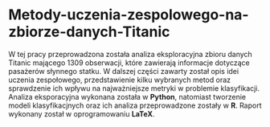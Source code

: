 # Metody-uczenia-zespolowego-na-zbiorze-danych-Titanic
W tej pracy przeprowadzona została analiza eksploracyjna zbioru danych Titanic mającego 1309 obserwacji, które zawierają informacje dotyczące pasażerów słynnego statku. W dalszej części zawarty został opis idei uczenia zespołowego, przedstawienie kilku wybranych metod oraz sprawdzenie ich wpływu na najważniejsze metryki w problemie klasyfikacji. Analiza eksporacyjna wykonana została w **Python**, natomiast tworzenie modeli klasyfikacjnych oraz ich analiza przeprowadzone zostały w **R**. Raport wykonany został w oprogramowaniu **LaTeX**.
